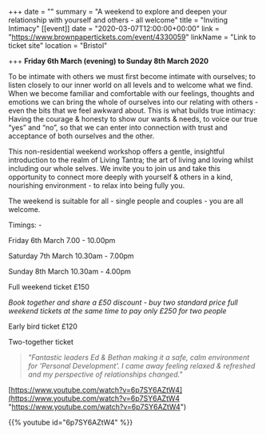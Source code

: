 +++
date = ""
summary = "A weekend to explore and deepen your relationship with yourself and others - all welcome"
title = "Inviting Intimacy"
[[event]]
date = "2020-03-07T12:00:00+00:00"
link = "https://www.brownpapertickets.com/event/4330059"
linkName = "Link to ticket site"
location = "Bristol"

+++
**Friday 6th March (evening) to Sunday 8th March 2020**

To be intimate with others we must first become intimate with ourselves; to listen closely to our inner world on all levels and to welcome what we find. When we become familiar and comfortable with our feelings, thoughts and emotions we can bring the whole of ourselves into our relating with others - even the bits that we feel awkward about. This is what builds true intimacy: Having the courage & honesty to show our wants & needs, to voice our true “yes” and “no”, so that we can enter into connection with trust and acceptance of both ourselves and the other.

This non-residential weekend workshop offers a gentle, insightful introduction to the realm of Living Tantra; the art of living and loving whilst including our whole selves. We invite you to join us and take this opportunity to connect more deeply with yourself & others in a kind, nourishing environment - to relax into being fully you.

The weekend is suitable for all - single people and couples - you are all welcome.

Timings: -

Friday 6th March 7.00 - 10.00pm

Saturday 7th March  10.30am - 7.00pm

Sunday 8th March 10.30am - 4.00pm

Full weekend ticket £150

_Book together and share a £50 discount - buy two standard price full weekend tickets at the same time to pay only £250 for two people_

Early bird ticket £120

Two-together ticket

> _"Fantastic leaders Ed & Bethan making it a safe, calm environment for 'Personal Development'. I came away feeling relaxed & refreshed and my perspective of relationships changed."_

[https://www.youtube.com/watch?v=6p7SY6AZtW4](https://www.youtube.com/watch?v=6p7SY6AZtW4 "https://www.youtube.com/watch?v=6p7SY6AZtW4")

{{% youtube id="6p7SY6AZtW4" %}}